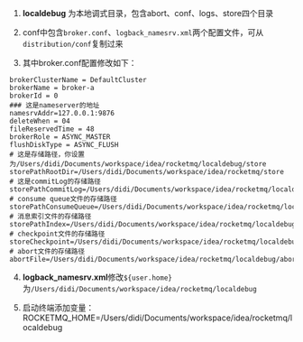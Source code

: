 1. **localdebug** 为本地调式目录，包含abort、conf、logs、store四个目录

2. conf中包含`broker.conf`、`logback_namesrv.xml`两个配置文件，可从`distribution/conf`复制过来

3. 其中broker.conf配置修改如下：

```config
brokerClusterName = DefaultCluster
brokerName = broker-a
brokerId = 0
### 这是nameserver的地址
namesrvAddr=127.0.0.1:9876
deleteWhen = 04
fileReservedTime = 48
brokerRole = ASYNC_MASTER
flushDiskType = ASYNC_FLUSH 
# 这是存储路径，你设置为/Users/didi/Documents/workspace/idea/rocketmq/localdebug/store
storePathRootDir=/Users/didi/Documents/workspace/idea/rocketmq/store
# 这是commitLog的存储路径
storePathCommitLog=/Users/didi/Documents/workspace/idea/rocketmq/localdebug/store/commitlog
# consume queue文件的存储路径
storePathConsumeQueue=/Users/didi/Documents/workspace/idea/rocketmq/localdebug/store/consumequeue
# 消息索引文件的存储路径
storePathIndex=/Users/didi/Documents/workspace/idea/rocketmq/localdebug/store/index
# checkpoint文件的存储路径
storeCheckpoint=/Users/didi/Documents/workspace/idea/rocketmq/localdebug/store/checkpoint
# abort文件的存储路径
abortFile=/Users/didi/Documents/workspace/idea/rocketmq/localdebug/abort
```


4. **logback_namesrv.xml**修改`${user.home}`为`/Users/didi/Documents/workspace/idea/rocketmq/localdebug`

5. 启动终端添加变量：ROCKETMQ_HOME=/Users/didi/Documents/workspace/idea/rocketmq/localdebug